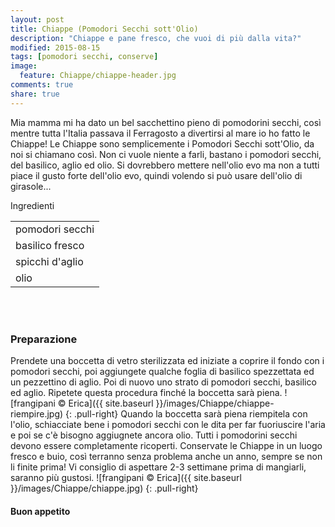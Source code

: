 ```yaml
---
layout: post
title: Chiappe (Pomodori Secchi sott'Olio)
description: "Chiappe e pane fresco, che vuoi di più dalla vita?"
modified: 2015-08-15
tags: [pomodori secchi, conserve]
image:
  feature: Chiappe/chiappe-header.jpg
comments: true
share: true
---
```


Mia mamma mi ha dato un bel sacchettino pieno di pomodorini secchi, così mentre tutta l'Italia passava il Ferragosto a divertirsi al mare io ho fatto le Chiappe! Le Chiappe sono semplicemente i Pomodori Secchi sott'Olio, da noi si chiamano così. Non ci vuole niente a farli, bastano i pomodori secchi, del basilico, aglio ed olio. Si dovrebbero mettere nell'olio evo ma non a tutti piace il gusto forte dell'olio evo, quindi volendo si può usare dell'olio di girasole...


<div class="ingredients">
  <div class="ingredients-title">Ingredienti</div>
  <table>
    <tbody>
      <tr>
        <td>pomodori secchi</td>
      </tr>
      <tr>      
        <td>basilico fresco</td>
      </tr>
      <tr>      
        <td>spicchi d'aglio</td>
      </tr>
      <tr>
        <td>olio</td> 
      </tr>
    </tbody>
  </table>
  <br></br>
</div>


<h3>
  <font color="grey">
    <i class="icon-cogs"></i>
  </font> Preparazione
</h3>

Prendete una boccetta di vetro sterilizzata ed iniziate a coprire il fondo con i pomodori secchi, poi aggiungete qualche foglia di basilico spezzettata ed un pezzettino di aglio. Poi di nuovo uno strato di pomodori secchi, basilico ed aglio. Ripetete questa procedura finché la boccetta sarà piena.
![frangipani © Erica]({{ site.baseurl }}/images/Chiappe/chiappe-riempire.jpg)
{: .pull-right}
Quando la boccetta sarà piena riempitela con l'olio, schiacciate bene i pomodori secchi con le dita per far fuoriuscire l'aria e poi se c'è bisogno aggiugnete ancora olio. Tutti i pomodorini secchi devono essere completamente ricoperti. Conservate le Chiappe in un luogo fresco e buio, così terranno senza problema anche un anno, sempre se non li finite prima! Vi consiglio di aspettare 2-3 settimane prima di mangiarli, saranno più gustosi.
![frangipani © Erica]({{ site.baseurl }}/images/Chiappe/chiappe.jpg)
{: .pull-right}

<h4>Buon appetito
  <font color="red">
    <i class="icon-smile"></i>
  </font>
</h4>
